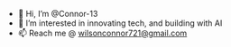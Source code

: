 - 👋 Hi, I’m @Connor-13
- 👀 I’m interested in innovating tech, and building with AI
- 📫 Reach me @ wilsonconnor721@gmail.com

<!---
Connor-13/Connor-13 is a ✨ special ✨ repository because its `README.md` (this file) appears on your GitHub profile.
You can click the Preview link to take a look at your changes.
--->
